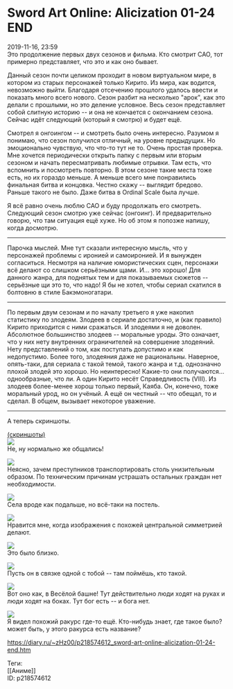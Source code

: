 Sword Art Online: Alicization 01-24 END
========================================

   
 2019-11-16, 23:59   
  Это продолжение первых двух сезонов и фильма. Кто смотрит САО, тот примерно представляет, что это и как оно бывает.   
   
 Данный сезон почти целиком проходит в новом виртуальном мире, в котором из старых персонажей только Кирито. Из мира, как водится, невозможно выйти. Благодаря отсечению прошлого удалось ввести и показать много всего нового. Сезон разбит на несколько "арок", как это делали с прошлыми, но это деление условное. Весь сезон представляет собой слитную историю -- и она не кончается с окончанием сезона. Сейчас идёт следующий (который я смотрю) и будет ещё.   
   
 Смотрел я онгоингом -- и смотреть было очень интересно. Разумом я понимаю, что сезон получился отличный, на уровне предыдущих. Но эмоционально чувствую, что что-то тут не то. Очень простая проверка. Мне хочется периодически открыть папку с первым или вторым сезоном и начать пересматривать любимые отрывки. Там есть, что вспомнить и посмотреть повторно. В этом сезоне такие места тоже есть, но их гораздо меньше. А меньше всего мне понравились финальная битва и концовка. Честно скажу -- выглядит бредово. Раньше такого не было. Даже битва в Ordinal Scale была лучше.   
   
 Я всё равно очень люблю САО и буду продолжать его смотреть. Следующий сезон смотрю уже сейчас (онгоинг). И предварительно говорю, что там ситуация ещё хуже. Но об этом я попозже напишу, когда досмотрю.   
   
 ***   
   
 Парочка мыслей. Мне тут сказали интересную мысль, что у персонажей проблемы с иронией и самоиронией. И я вынужден согласиться. Несмотря на наличие юмористических сцен, персонажи всё делают со слишком серьёзными щами. И... это хорошо! Для данного жанра, для поднятых тем и для показываемых сюжетов -- серьёзные щи это то, что надо! Я бы не хотел, чтобы сериал скатился в болтовню в стиле Бакэмоногатари.   
   
 ***   
   
 По первым двум сезонам и по началу третьего я уже накопил статистику по злодеям. Злодеев в сериале достаточно, и (как правило) Кирито приходится с ними сражаться. И злодеями я не доволен. Абсолютное большинство злодеев -- моральные уроды. Это означает, что у них нету внутренних ограничителей на совершение злодеяний. Нету представлений о том, как поступать допустимо и как недопустимо. Более того, злодеяния даже не рациональны. Наверное, опять-таки, для сериала с такой темой, такого жанра и т.д. однозначно плохой злодей это хорошо. Но неинтересно! Какие-то они получаются... однообразные, что ли. А один Кирито несёт Справедливость (VIII). Из злодеев более-менее хорош только первый, Каяба. Он, конечно, тоже моральный урод, но он учёный. А ещё он честный -- что обещал, то и сделал. В общем, вызывает некоторое уважение.   
   
 ***   
   
 А теперь скриншоты.   
   
  [(скриншоты)](https://zHz00.diary.ru/p218574612.htm?index=1#linkmore218574612m1)       
  [![](https://i.imgur.com/8MVYtzGl.png)](https://i.imgur.com/8MVYtzG.png)    
 Не, ну нормально же общались!   
   
  [![](https://i.imgur.com/6vnMRrYl.png)](https://i.imgur.com/6vnMRrY.png)    
 Неясно, зачем преступников транспортировать столь унизительным образом. По техническим причинам устрашать остальных граждан нет необходимости.   
   
  [![](https://i.imgur.com/TnEAgHql.png)](https://i.imgur.com/TnEAgHq.png)    
 Села вроде как подальше, но всё-таки на постель.   
   
  [![](https://i.imgur.com/2Y5dEo8l.png)](https://i.imgur.com/2Y5dEo8.png)    
 Нравится мне, когда изображения с похожей центральной симметрией делают.   
   
  [![](https://i.imgur.com/Im5ftz5l.png)](https://i.imgur.com/Im5ftz5.png)    
 Это было близко.   
   
  [![](https://i.imgur.com/wLK7gfol.png)](https://i.imgur.com/wLK7gfo.png)    
 Пусть он в связке одной с тобой -- там поймёшь, кто такой.   
   
  [![](https://i.imgur.com/r1dicgal.png)](https://i.imgur.com/r1dicga.png)    
 Вот оно как, в Весёлой башне! Тут действительно люди ходят на руках и люди ходят на боках. Тут бог есть -- и бога нет.   
   
  [![](https://i.imgur.com/z7rgss0l.png)](https://i.imgur.com/z7rgss0.png)    
 Я видел похожий ракурс где-то ещё. Кто-нибудь знает, где такое было? может быть, у этого ракурса есть название?   
      
    
 <https://diary.ru/~zHz00/p218574612_sword-art-online-alicization-01-24-end.htm>   
   
 Теги:   
 [[Аниме]]   
 ID: p218574612